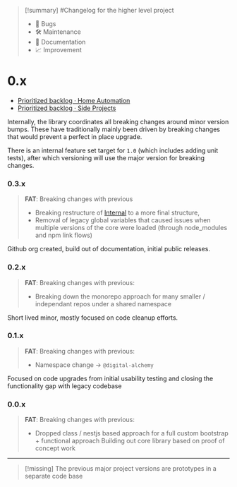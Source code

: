 > [!summary]
> #Changelog for the higher level project
> - 🐛 Bugs
>  - 🛠 Maintenance
>  - 📑 Documentation
>  - 📈 Improvement

# 0.x
- [Prioritized backlog · Home Automation](https://github.com/orgs/Digital-Alchemy-TS/projects/1)
- [Prioritized backlog · Side Projects](https://github.com/orgs/Digital-Alchemy-TS/projects/2)

Internally, the library coordinates all breaking changes around minor version bumps. These have traditionally mainly been driven by breaking changes that would prevent a perfect in place upgrade.

There is an internal feature set target for `1.0` (which includes adding unit tests), after which versioning will use the major version for breaking changes.

### 0.3.x

> **FAT**: Breaking changes with previous
> - Breaking restructure of [Internal](/core/internal) to a more final structure,
> - Removal of legacy global variables that caused issues when multiple versions of the core were loaded (through node_modules and npm link flows)

Github org created, build out of documentation, initial public releases.

### 0.2.x
> **FAT**: Breaking changes with previous:
> - Breaking down the monorepo approach for many smaller / independant repos under a shared namespace

Short lived minor, mostly focused on code cleanup efforts.

### 0.1.x
> **FAT**: Breaking changes with previous:
> - Namespace change -> `@digital-alchemy`

Focused on code upgrades from initial usability testing and closing the functionality gap with legacy codebase

### 0.0.x
> **FAT**: Breaking changes with previous:
> - Dropped class / nestjs based approach for a full custom bootstrap + functional approach
Building out core library based on proof of concept work

---

> [!missing]
> The previous major project versions are prototypes in a separate code base
